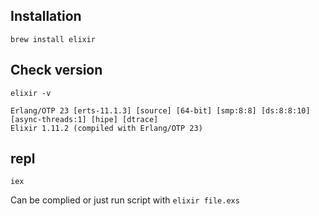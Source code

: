 ## Installation

`brew install elixir`

## Check version
`elixir -v`

```
Erlang/OTP 23 [erts-11.1.3] [source] [64-bit] [smp:8:8] [ds:8:8:10] [async-threads:1] [hipe] [dtrace]
Elixir 1.11.2 (compiled with Erlang/OTP 23)
```

## repl

`iex`

Can be complied or just run script with `elixir file.exs`